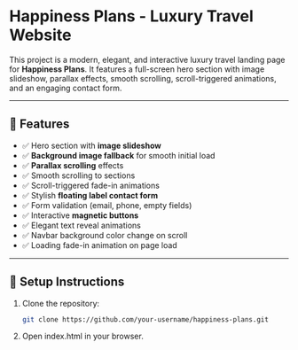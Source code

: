# Happiness Plans - Luxury Travel Website

This project is a modern, elegant, and interactive luxury travel landing page for **Happiness Plans**. It features a full-screen hero section with image slideshow, parallax effects, smooth scrolling, scroll-triggered animations, and an engaging contact form.

---

## 🚀 Features

- ✅ Hero section with **image slideshow**
- ✅ **Background image fallback** for smooth initial load
- ✅ **Parallax scrolling** effects
- ✅ Smooth scrolling to sections
- ✅ Scroll-triggered fade-in animations
- ✅ Stylish **floating label contact form**
- ✅ Form validation (email, phone, empty fields)
- ✅ Interactive **magnetic buttons**
- ✅ Elegant text reveal animations
- ✅ Navbar background color change on scroll
- ✅ Loading fade-in animation on page load

---

## 🧪 Setup Instructions

1. Clone the repository:
   ```bash
   git clone https://github.com/your-username/happiness-plans.git

2. Open index.html in your browser.

